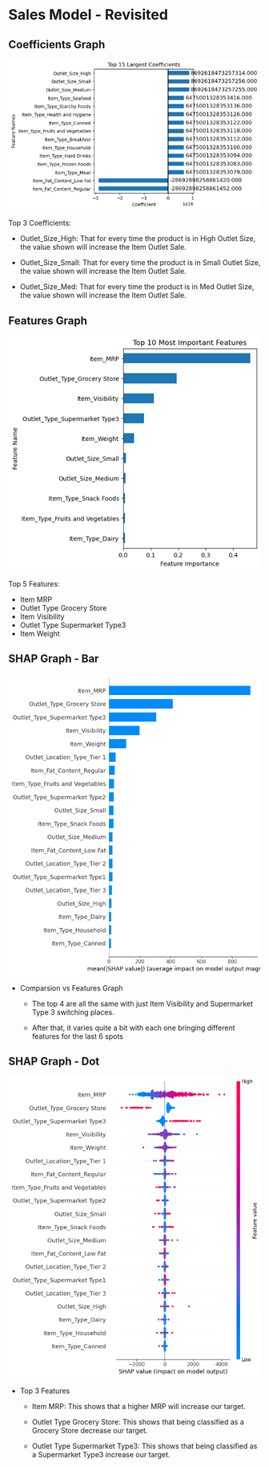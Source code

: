 # Sales Model - Revisited


## Coefficients Graph

![](Coeffs.png)

Top 3 Coefficients:

- Outlet_Size_High: That for every time the product is in High Outlet Size, the value shown will increase the Item Outlet Sale.

- Outlet_Size_Small: That for every time the product is in Small Outlet Size, the value shown will increase the Item Outlet Sale.


- Outlet_Size_Med: That for every time the product is in Med Outlet Size, the value shown will increase the Item Outlet Sale.

## Features Graph

![](DecTree.png)

Top 5 Features:

- Item MRP
- Outlet Type Grocery Store
- Item Visibility
- Outlet Type Supermarket Type3
- Item Weight

## SHAP Graph - Bar

![](ShapGraph.png)

- Comparsion vs Features Graph

    - The top 4 are all the same with just Item Visibility and Supermarket Type 3 switching places.
    
    - After that, it varies quite a bit with each one bringing different features for the last 6 spots

## SHAP Graph - Dot

![](ShapDot.png)

- Top 3 Features

    - Item MRP: This shows that a higher MRP will increase our target.
    
    - Outlet Type Grocery Store: This shows that being classified as a Grocery Store decrease our target.
    
    - Outlet Type Supermarket Type3: This shows that being classified as a Supermarket Type3 increase our target.
